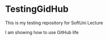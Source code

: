 # TestingGidHub

This is my testing repository for SoftUni Lecture


I am showing how to use GitHub life
